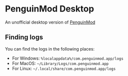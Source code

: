 # PenguinMod Desktop

An unofficial desktop version of [PenguinMod](https://penguinmod.com/)

## Finding logs

You can find the logs in the following places:

-   For Windows: `%localappdata%/com.penguinmod.app/logs`
-   For MacOS: `~/Library/Logs/com.penguinmod.app`
-   For Linux: `~/.local/share/com.penguinmod.app/logs`
